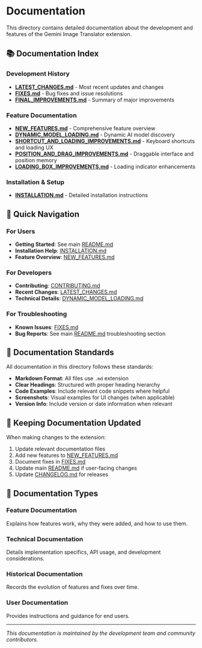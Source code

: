 # Documentation

This directory contains detailed documentation about the development and features of the Gemini Image Translator extension.

## 📚 Documentation Index

### Development History
- **[LATEST_CHANGES.md](LATEST_CHANGES.md)** - Most recent updates and changes
- **[FIXES.md](FIXES.md)** - Bug fixes and issue resolutions
- **[FINAL_IMPROVEMENTS.md](FINAL_IMPROVEMENTS.md)** - Summary of major improvements

### Feature Documentation
- **[NEW_FEATURES.md](NEW_FEATURES.md)** - Comprehensive feature overview
- **[DYNAMIC_MODEL_LOADING.md](DYNAMIC_MODEL_LOADING.md)** - Dynamic AI model discovery
- **[SHORTCUT_AND_LOADING_IMPROVEMENTS.md](SHORTCUT_AND_LOADING_IMPROVEMENTS.md)** - Keyboard shortcuts and loading UX
- **[POSITION_AND_DRAG_IMPROVEMENTS.md](POSITION_AND_DRAG_IMPROVEMENTS.md)** - Draggable interface and position memory
- **[LOADING_BOX_IMPROVEMENTS.md](LOADING_BOX_IMPROVEMENTS.md)** - Loading indicator enhancements

### Installation & Setup
- **[INSTALLATION.md](INSTALLATION.md)** - Detailed installation instructions

## 🎯 Quick Navigation

### For Users
- **Getting Started**: See main [README.md](../README.md)
- **Installation Help**: [INSTALLATION.md](INSTALLATION.md)
- **Feature Overview**: [NEW_FEATURES.md](NEW_FEATURES.md)

### For Developers
- **Contributing**: [CONTRIBUTING.md](../CONTRIBUTING.md)
- **Recent Changes**: [LATEST_CHANGES.md](LATEST_CHANGES.md)
- **Technical Details**: [DYNAMIC_MODEL_LOADING.md](DYNAMIC_MODEL_LOADING.md)

### For Troubleshooting
- **Known Issues**: [FIXES.md](FIXES.md)
- **Bug Reports**: See main [README.md](../README.md) troubleshooting section

## 📖 Documentation Standards

All documentation in this directory follows these standards:
- **Markdown Format**: All files use `.md` extension
- **Clear Headings**: Structured with proper heading hierarchy
- **Code Examples**: Include relevant code snippets where helpful
- **Screenshots**: Visual examples for UI changes (when applicable)
- **Version Info**: Include version or date information when relevant

## 🔄 Keeping Documentation Updated

When making changes to the extension:
1. Update relevant documentation files
2. Add new features to [NEW_FEATURES.md](NEW_FEATURES.md)
3. Document fixes in [FIXES.md](FIXES.md)
4. Update main [README.md](../README.md) if user-facing changes
5. Update [CHANGELOG.md](../CHANGELOG.md) for releases

## 📝 Documentation Types

### Feature Documentation
Explains how features work, why they were added, and how to use them.

### Technical Documentation
Details implementation specifics, API usage, and development considerations.

### Historical Documentation
Records the evolution of features and fixes over time.

### User Documentation
Provides instructions and guidance for end users.

---

*This documentation is maintained by the development team and community contributors.*